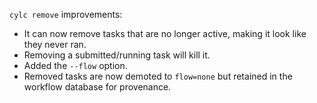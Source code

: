 `cylc remove` improvements:
- It can now remove tasks that are no longer active, making it look like they never ran.
- Removing a submitted/running task will kill it.
- Added the `--flow` option.
- Removed tasks are now demoted to `flow=none` but retained in the workflow database for provenance.
